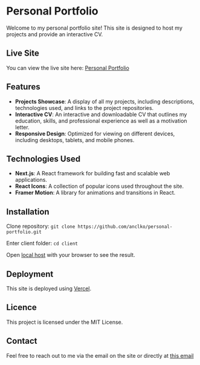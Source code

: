# Personal Portfolio

Welcome to my personal portfolio site! This site is designed to host my projects and provide an interactive CV.

## Live Site

You can view the live site here: [Personal Portfolio](https://www.anclko.com)

## Features

- **Projects Showcase**: A display of all my projects, including descriptions, technologies used, and links to the project repositories.
- **Interactive CV**: An interactive and downloadable CV that outlines my education, skills, and professional experience as well as a motivation letter.
- **Responsive Design**: Optimized for viewing on different devices, including desktops, tablets, and mobile phones.

## Technologies Used

- **Next.js**: A React framework for building fast and scalable web applications.
- **React Icons**: A collection of popular icons used throughout the site.
- **Framer Motion**: A library for animations and transitions in React.

## Installation

Clone repository:
```git clone https://github.com/anclko/personal-portfolio.git```

Enter client folder:
```cd client```

Open [local host](http://localhost:3000) with your browser to see the result.

## Deployment

This site is deployed using [Vercel](https://vercel.com).

## Licence

This project is licensed under the MIT License.

## Contact

Feel free to reach out to me via the email on the site or directly at [this email](mailto:anclko@hotmail.com)
